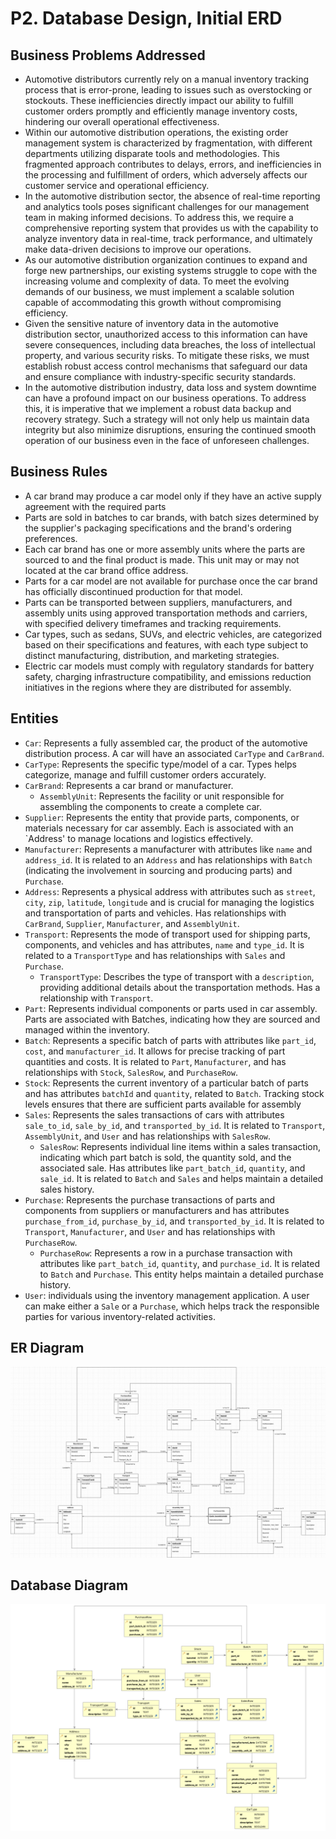 # P2. Database Design, Initial ERD

## Business Problems Addressed

- Automotive distributors currently rely on a manual inventory tracking process that is error-prone, leading to issues such as overstocking or stockouts. These inefficiencies directly impact our ability to fulfill customer orders promptly and efficiently manage inventory costs, hindering our overall operational effectiveness.
- Within our automotive distribution operations, the existing order management system is characterized by fragmentation, with different departments utilizing disparate tools and methodologies. This fragmented approach contributes to delays, errors, and inefficiencies in the processing and fulfillment of orders, which adversely affects our customer service and operational efficiency.
- In the automotive distribution sector, the absence of real-time reporting and analytics tools poses significant challenges for our management team in making informed decisions. To address this, we require a comprehensive reporting system that provides us with the capability to analyze inventory data in real-time, track performance, and ultimately make data-driven decisions to improve our operations.
- As our automotive distribution organization continues to expand and forge new partnerships, our existing systems struggle to cope with the increasing volume and complexity of data. To meet the evolving demands of our business, we must implement a scalable solution capable of accommodating this growth without compromising efficiency.
- Given the sensitive nature of inventory data in the automotive distribution sector, unauthorized access to this information can have severe consequences, including data breaches, the loss of intellectual property, and various security risks. To mitigate these risks, we must establish robust access control mechanisms that safeguard our data and ensure compliance with industry-specific security standards.
- In the automotive distribution industry, data loss and system downtime can have a profound impact on our business operations. To address this, it is imperative that we implement a robust data backup and recovery strategy. Such a strategy will not only help us maintain data integrity but also minimize disruptions, ensuring the continued smooth operation of our business even in the face of unforeseen challenges.

## Business Rules

- A car brand may produce a car model only if they have an active supply agreement with the required parts
- Parts are sold in batches to car brands, with batch sizes determined by the supplier's packaging specifications and the brand's ordering preferences.
- Each car brand has one or more assembly units where the parts are sourced to and the final product is made. This unit may or may not located at the car brand office address.
- Parts for a car model are not available for purchase once the car brand has officially discontinued production for that model.
- Parts can be transported between suppliers, manufacturers, and assembly units using approved transportation methods and carriers, with specified delivery timeframes and tracking requirements.
- Car types, such as sedans, SUVs, and electric vehicles, are categorized based on their specifications and features, with each type subject to distinct manufacturing, distribution, and marketing strategies.
- Electric car models must comply with regulatory standards for battery safety, charging infrastructure compatibility, and emissions reduction initiatives in the regions where they are distributed for assembly.

## Entities

- `Car`: Represents a fully assembled car, the product of the automotive distribution process. A car will have an associated `CarType` and `CarBrand`.
- `CarType`: Represents the specific type/model of a car. Types helps categorize, manage and fulfill customer orders accurately.
- `CarBrand`: Represents a car brand or manufacturer.
  - `AssemblyUnit`: Represents the facility or unit responsible for assembling the components to create a complete car.
- `Supplier`: Represents the entity that provide parts, components, or materials necessary for car assembly. Each is associated with an `Address' to manage locations and logistics effectively.
- `Manufacturer`: Represents a manufacturer with attributes like `name` and `address_id`. It is related to an `Address` and has relationships with `Batch` (indicating the involvement in sourcing and producing parts) and `Purchase`.
- `Address`: Represents a physical address with attributes such as `street`, `city`, `zip`, `latitude`, `longitude` and is crucial for managing the logistics and transportation of parts and vehicles. Has relationships with `CarBrand`, `Supplier`, `Manufacturer`, and `AssemblyUnit`.
- `Transport`: Represents the mode of transport used for shipping parts, components, and vehicles and has attributes, `name` and `type_id`. It is related to a `TransportType` and has relationships with `Sales` and `Purchase`.
  - `TransportType`: Describes the type of transport with a `description`, providing additional details about the transportation methods. Has a relationship with `Transport`.
- `Part`: Represents individual components or parts used in car assembly. Parts are associated with Batches, indicating how they are sourced and managed within the inventory.
- `Batch`: Represents a specific batch of parts with attributes like `part_id`, `cost`, and `manufacturer_id`. It allows for precise tracking of part quantities and costs. It is related to `Part`, `Manufacturer`, and has relationships with `Stock`, `SalesRow`, and `PurchaseRow`.
- `Stock`: Represents the current inventory of a particular batch of parts and has attributes `batchId` and `quantity`, related to `Batch`. Tracking stock levels ensures that there are sufficient parts available for assembly
- `Sales`: Represents the sales transactions of cars with attributes `sale_to_id`, `sale_by_id`, and `transported_by_id`. It is related to `Transport`, `AssemblyUnit`, and `User` and has relationships with `SalesRow`.
  - `SalesRow`: Represents individual line items within a sales transaction, indicating which part batch is sold, the quantity sold, and the associated sale. Has attributes like `part_batch_id`, `quantity`, and `sale_id`. It is related to `Batch` and `Sales` and helps maintain a detailed sales history.
- `Purchase`: Represents the purchase transactions of parts and components from suppliers or manufacturers and has attributes `purchase_from_id`, `purchase_by_id`, and `transported_by_id`. It is related to `Transport`, `Manufacturer`, and `User` and has relationships with `PurchaseRow`.
  - `PurchaseRow`: Represents a row in a purchase transaction with attributes like `part_batch_id`, `quantity`, and `purchase_id`. It is related to `Batch` and `Purchase`. This entity helps maintain a detailed purchase history.
- `User`: individuals using the inventory management application. A user can make either a `Sale` or a `Purchase`, which helps track the responsible parties for various inventory-related activities.

## ER Diagram

![](diagrams/erd.png)

## Database Diagram

![](diagrams/database-diagram.png)

<!-- Feedback from the professor
Comments:
Can you remove redundancy to Part so you don’t repeat it for different cars? What does Sales_Id_To and By refer to? There is no relationship link shown. Same with Purchase. What is the difference between Purchase and Sales? What is PurchaseRow and SalesRow? The ERD needs to be streamlined and simplified to reflect the entities and relationships of your business rules.
 -->
